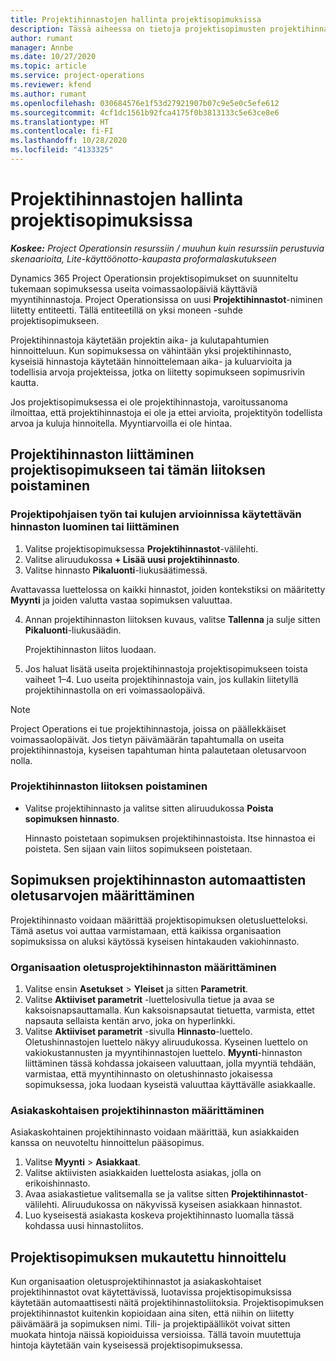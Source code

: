 ```yaml
---
title: Projektihinnastojen hallinta projektisopimuksissa
description: Tässä aiheessa on tietoja projektisopimusten projektihinnastojen hallinnasta.
author: rumant
manager: Annbe
ms.date: 10/27/2020
ms.topic: article
ms.service: project-operations
ms.reviewer: kfend
ms.author: rumant
ms.openlocfilehash: 030684576e1f53d27921907b07c9e5e0c5efe612
ms.sourcegitcommit: 4cf1dc1561b92fca4175f0b3813133c5e63ce8e6
ms.translationtype: HT
ms.contentlocale: fi-FI
ms.lasthandoff: 10/28/2020
ms.locfileid: "4133325"
---
```

# <a name="manage-project-price-lists-on-project-contracts"></a>Projektihinnastojen hallinta projektisopimuksissa

_**Koskee:** Project Operationsin resurssiin / muuhun kuin resurssiin perustuvia skenaarioita, Lite-käyttöönotto-kaupasta proformalaskutukseen_

Dynamics 365 Project Operationsin projektisopimukset on suunniteltu tukemaan sopimuksessa useita voimassaolopäiviä käyttäviä myyntihinnastoja. Project Operationsissa on uusi **Projektihinnastot**-niminen liitetty entiteetti. Tällä entiteetillä on yksi moneen -suhde projektisopimukseen.

Projektihinnastoja käytetään projektin aika- ja kulutapahtumien hinnoitteluun. Kun sopimuksessa on vähintään yksi projektihinnasto, kyseisiä hinnastoja käytetään hinnoittelemaan aika- ja kuluarvioita ja todellisia arvoja projekteissa, jotka on liitetty sopimukseen sopimusrivin kautta.

Jos projektisopimuksessa ei ole projektihinnastoja, varoitussanoma ilmoittaa, että projektihinnastoja ei ole ja ettei arvioita, projektityön todellista arvoa ja kuluja hinnoitella. Myyntiarvoilla ei ole hintaa.

## <a name="associate-or-unassociate-a-project-price-list-on-a-project-contract"></a>Projektihinnaston liittäminen projektisopimukseen tai tämän liitoksen poistaminen

### <a name="create-or-associate-a-specific-price-list-for-estimating-project-based-work-and-expenses"></a>Projektipohjaisen työn tai kulujen arvioinnissa käytettävän hinnaston luominen tai liittäminen

1. Valitse projektisopimuksessa **Projektihinnastot**-välilehti.
2. Valitse aliruudukossa **+ Lisää uusi projektihinnasto**.
3. Valitse hinnasto **Pikaluonti**-liukusäätimessä. 

  Avattavassa luettelossa on kaikki hinnastot, joiden kontekstiksi on määritetty **Myynti** ja joiden valutta vastaa sopimuksen valuuttaa.
  
4. Annan projektihinnaston liitoksen kuvaus, valitse **Tallenna** ja sulje sitten **Pikaluonti**-liukusäädin.

   Projektihinnaston liitos luodaan.
   
5. Jos haluat lisätä useita projektihinnastoja projektisopimukseen toista vaiheet 1–4. Luo useita projektihinnastoja vain, jos kullakin liitetyllä projektihinnastolla on eri voimassaolopäivä.

> [!NOTE]
> Project Operations ei tue projektihinnastoja, joissa on päällekkäiset voimassaolopäivät. Jos tietyn päivämäärän tapahtumalla on useita projektihinnastoja, kyseisen tapahtuman hinta palautetaan oletusarvoon nolla.

### <a name="remove-a-project-price-list-association"></a>Projektihinnaston liitoksen poistaminen

- Valitse projektihinnasto ja valitse sitten aliruudukossa **Poista sopimuksen hinnasto**. 

  Hinnasto poistetaan sopimuksen projektihinnastoista. Itse hinnastoa ei poisteta. Sen sijaan vain liitos sopimukseen poistetaan.

## <a name="set-up-automatic-defaulting-of-project-price-lists-on-a-contract"></a>Sopimuksen projektihinnaston automaattisten oletusarvojen määrittäminen

Projektihinnasto voidaan määrittää projektisopimuksen oletusluetteloksi. Tämä asetus voi auttaa varmistamaan, että kaikissa organisaation sopimuksissa on aluksi käytössä kyseisen hintakauden vakiohinnasto.

### <a name="set-up-the-organizational-default-for-project-price-lists"></a>Organisaation oletusprojektihinnaston määrittäminen

1. Valitse ensin **Asetukset** > **Yleiset** ja sitten **Parametrit**.
2. Valitse **Aktiiviset parametrit** -luettelosivulla tietue ja avaa se kaksoisnapsauttamalla. Kun kaksoisnapsautat tietuetta, varmista, ettet napsauta sellaista kentän arvo, joka on hyperlinkki. 
3. Valitse **Aktiiviset parametrit** -sivulla **Hinnasto**-luettelo. Oletushinnastojen luettelo näkyy aliruudukossa. Kyseinen luettelo on vakiokustannusten ja myyntihinnastojen luettelo. **Myynti**-hinnaston liittäminen tässä kohdassa jokaiseen valuuttaan, jolla myyntiä tehdään, varmistaa, että myyntihinnasto on oletushinnasto jokaisessa sopimuksessa, joka luodaan kyseistä valuuttaa käyttävälle asiakkaalle.

### <a name="set-up-a-customer-specific-project-price-list"></a>Asiakaskohtaisen projektihinnaston määrittäminen

Asiakaskohtainen projektihinnasto voidaan määrittää, kun asiakkaiden kanssa on neuvoteltu hinnoittelun pääsopimus.

1. Valitse **Myynti** > **Asiakkaat**.
2. Valitse aktiivisten asiakkaiden luettelosta asiakas, jolla on erikoishinnasto.
3. Avaa asiakastietue valitsemalla se ja valitse sitten **Projektihinnastot**-välilehti. Aliruudukossa on näkyvissä kyseisen asiakkaan hinnastot. 
4. Luo kyseisestä asiakasta koskeva projektihinnasto luomalla tässä kohdassa uusi hinnastoliitos.

## <a name="custom-pricing-on-a-project-contract"></a>Projektisopimuksen mukautettu hinnoittelu

Kun organisaation oletusprojektihinnastot ja asiakaskohtaiset projektihinnastot ovat käytettävissä, luotavissa projektisopimuksissa käytetään automaattisesti näitä projektihinnastoliitoksia. Projektisopimuksen projektihinnastot kuitenkin kopioidaan aina siten, että niihin on liitetty päivämäärä ja sopimuksen nimi. Tili- ja projektipäälliköt voivat sitten muokata hintoja näissä kopioiduissa versioissa. Tällä tavoin muutettuja hintoja käytetään vain kyseisessä projektisopimuksessa.
